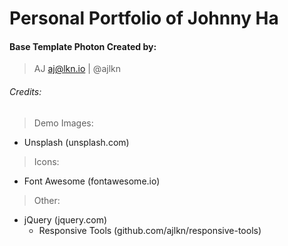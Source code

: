 # Personal Portfolio of Johnny Ha





#### Base Template Photon Created by:
> AJ
> aj@lkn.io | @ajlkn

###### Credits:
>	Demo Images:
  *	Unsplash (unsplash.com)

>	Icons:
  *	Font Awesome (fontawesome.io)

>	Other:
  *	jQuery (jquery.com)
	  -	Responsive Tools (github.com/ajlkn/responsive-tools)
